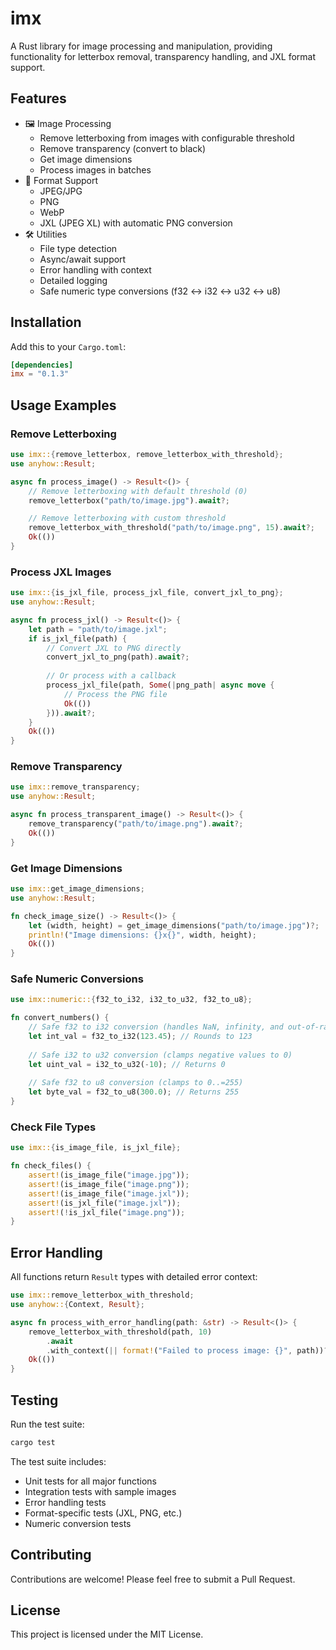 # imx

A Rust library for image processing and manipulation, providing functionality for letterbox removal, transparency handling, and JXL format support.

## Features

- 🖼️ Image Processing
  - Remove letterboxing from images with configurable threshold
  - Remove transparency (convert to black)
  - Get image dimensions
  - Process images in batches
- 📸 Format Support
  - JPEG/JPG
  - PNG
  - WebP
  - JXL (JPEG XL) with automatic PNG conversion
- 🛠️ Utilities
  - File type detection
  - Async/await support
  - Error handling with context
  - Detailed logging
  - Safe numeric type conversions (f32 ↔ i32 ↔ u32 ↔ u8)

## Installation

Add this to your `Cargo.toml`:

```toml
[dependencies]
imx = "0.1.3"
```

## Usage Examples

### Remove Letterboxing

```rust
use imx::{remove_letterbox, remove_letterbox_with_threshold};
use anyhow::Result;

async fn process_image() -> Result<()> {
    // Remove letterboxing with default threshold (0)
    remove_letterbox("path/to/image.jpg").await?;

    // Remove letterboxing with custom threshold
    remove_letterbox_with_threshold("path/to/image.png", 15).await?;
    Ok(())
}
```

### Process JXL Images

```rust
use imx::{is_jxl_file, process_jxl_file, convert_jxl_to_png};
use anyhow::Result;

async fn process_jxl() -> Result<()> {
    let path = "path/to/image.jxl";
    if is_jxl_file(path) {
        // Convert JXL to PNG directly
        convert_jxl_to_png(path).await?;
        
        // Or process with a callback
        process_jxl_file(path, Some(|png_path| async move {
            // Process the PNG file
            Ok(())
        })).await?;
    }
    Ok(())
}
```

### Remove Transparency

```rust
use imx::remove_transparency;
use anyhow::Result;

async fn process_transparent_image() -> Result<()> {
    remove_transparency("path/to/image.png").await?;
    Ok(())
}
```

### Get Image Dimensions

```rust
use imx::get_image_dimensions;
use anyhow::Result;

fn check_image_size() -> Result<()> {
    let (width, height) = get_image_dimensions("path/to/image.jpg")?;
    println!("Image dimensions: {}x{}", width, height);
    Ok(())
}
```

### Safe Numeric Conversions

```rust
use imx::numeric::{f32_to_i32, i32_to_u32, f32_to_u8};

fn convert_numbers() {
    // Safe f32 to i32 conversion (handles NaN, infinity, and out-of-range values)
    let int_val = f32_to_i32(123.45); // Rounds to 123
    
    // Safe i32 to u32 conversion (clamps negative values to 0)
    let uint_val = i32_to_u32(-10); // Returns 0
    
    // Safe f32 to u8 conversion (clamps to 0..=255)
    let byte_val = f32_to_u8(300.0); // Returns 255
}
```

### Check File Types

```rust
use imx::{is_image_file, is_jxl_file};

fn check_files() {
    assert!(is_image_file("image.jpg"));
    assert!(is_image_file("image.png"));
    assert!(is_image_file("image.jxl"));
    assert!(is_jxl_file("image.jxl"));
    assert!(!is_jxl_file("image.png"));
}
```

## Error Handling

All functions return `Result` types with detailed error context:

```rust
use imx::remove_letterbox_with_threshold;
use anyhow::{Context, Result};

async fn process_with_error_handling(path: &str) -> Result<()> {
    remove_letterbox_with_threshold(path, 10)
        .await
        .with_context(|| format!("Failed to process image: {}", path))?;
    Ok(())
}
```

## Testing

Run the test suite:

```bash
cargo test
```

The test suite includes:

- Unit tests for all major functions
- Integration tests with sample images
- Error handling tests
- Format-specific tests (JXL, PNG, etc.)
- Numeric conversion tests

## Contributing

Contributions are welcome! Please feel free to submit a Pull Request.

## License

This project is licensed under the MIT License.
